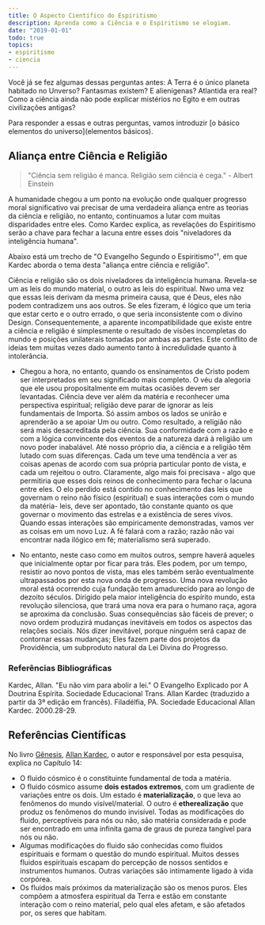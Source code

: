 ```yaml
---
title: O Aspecto Científico do Espiritismo
description: Aprenda como a Ciência e o Espiritismo se elogiam.
date: "2019-01-01"
todo: true
topics:
- espiritismo
- ciencia
---
```


Você já se fez algumas dessas perguntas antes:  A Terra é o único planeta
habitado no Unverso?  Fantasmas existem? E alienígenas?  Atlantida era real?
Como a ciência ainda não pode explicar mistérios no Egito e em outras
civilizações antigas?  

Para responder a essas e outras perguntas, vamos introduzir [o básico
elementos do universo](elementos básicos).

## Aliança entre Ciência e Religião
> "Ciência sem religião é manca. Religião sem ciência é cega."  -
> Albert Einstein

A humanidade chegou a um ponto na evolução onde qualquer progresso moral
significativo vai precisar de uma verdadeira aliança entre as teorias da ciência
e religião, no entanto, continuamos a lutar com muitas disparidades entre eles.
Como Kardec explica, as revelações do Espiritismo serão a chave para fechar a
lacuna entre esses dois "niveladores da inteligência humana".

Abaixo está um trecho de "O Evangelho Segundo o Espiritismo"¹, em que Kardec
aborda o tema desta "aliança entre ciência e religião". 

Ciência e religião são os dois niveladores da inteligência humana. Revela-se um
as leis do mundo material, o outro as leis do espiritual. Nwo uma vez que essas
leis derivam da mesma primeira causa, que é Deus, eles não podem contradizem uns
aos outros. Se eles fizeram, é lógico que um teria que estar certo e o outro
errado, o que seria inconsistente com o divino Design. Consequentemente, a
aparente incompatibilidade que existe entre a ciência e religião é simplesmente
o resultado de visões incompletas do mundo e posições unilaterais tomadas por
ambas as partes. Este conflito de ideias tem muitas vezes dado aumento tanto à
incredulidade quanto à intolerância. 
* Chegou a hora, no entanto, quando os ensinamentos de Cristo podem ser
  interpretados em seu significado mais completo. O véu da alegoria que ele usou
  propositalmente em muitas ocasiões devem ser levantadas. Ciência deve ver além
  da matéria e reconhecer uma perspectiva espiritual; religião deve parar de
  ignorar as leis fundamentais de Importa. Só assim ambos os lados se unirão e
  aprenderão a se apoiar Um ou outro. Como resultado, a religião não será mais
  desacreditada pela ciência.  Sua conformidade com a razão e com a lógica
  convincente dos eventos de a natureza dará à religião um novo poder
  inabalável.    Até nosso próprio dia, a ciência e a religião têm
  lutado com suas diferenças.  Cada um teve uma tendência a ver as coisas apenas
  de acordo com sua própria particular ponto de vista, e cada um rejeitou o
  outro. Claramente, algo mais foi precisava - algo que permitiria que esses
  dois reinos de conhecimento para fechar o lacuna entre eles. O elo perdido
  está contido no conhecimento das leis que governam o reino não físico
  (espiritual) e suas interações com o mundo da matéria- leis, deve ser
  apontado, tão constante quanto os que governar o movimento das estrelas e a
  existência de seres vivos. Quando essas interações são empiricamente
  demonstradas, vamos ver as coisas em um novo Luz. A fé falará com a razão;
  razão não vai encontrar nada ilógico em fé; materialismo será superado.
  
* No entanto, neste caso como em muitos outros, sempre haverá aqueles que
  inicialmente optar por ficar para trás. Eles podem, por um tempo, resistir ao
  novo pontos de vista, mas eles também serão eventualmente ultrapassados por
  esta nova onda de progresso.  Uma nova revolução moral está ocorrendo cuja
  fundação tem amadurecido para ao longo de dezoito séculos. Dirigido pela maior
  inteligência do espírito mundo, esta revolução silenciosa, que trará uma nova
  era para o humano raça, agora se aproxima da conclusão. Suas consequências são
  fáceis de prever; o novo ordem produzirá mudanças inevitáveis em todos os
  aspectos das relações sociais. Nós dizer inevitável, porque ninguém será capaz
  de contornar essas mudanças; Eles fazem parte dos projetos da Providência, um
  subproduto natural da Lei Divina do Progresso.  

### Referências Bibliográficas
Kardec, Allan. "Eu não vim para abolir a lei." O Evangelho Explicado por
A Doutrina Espírita.  Sociedade Educacional Trans. Allan Kardec (traduzido
a partir da 3ª edição em francês). Filadélfia, PA. Sociedade Educacional Allan Kardec.
2000.28-29.


## Referências Científicas
No livro [Gênesis](/livros/allan-kardec/gênese), [Allan Kardec](/profiles/allan-kardec), 
o autor e responsável por esta pesquisa, explica no Capítulo 14:

* O fluido cósmico é o constituinte fundamental de toda a matéria. 
* O fluido cósmico assume **dois estados extremos**, com um gradiente de variações
  entre os dois. Um estado é **materialização**, o que leva ao
  fenômenos do mundo visível/material. O outro é **etherealização**
  que produz os fenômenos do mundo invisível. 
Todas as modificações do fluido, perceptíveis para nós ou não, são
  matéria considerada e pode ser encontrado em uma infinita gama de graus de pureza
  tangível para nós ou não.  
* Algumas modificações do fluido são conhecidas como fluidos espirituais e formam o
  questão do mundo espiritual. Muitos desses fluidos espirituais escapam do
  percepção de nossos sentidos e instrumentos humanos. Outras variações são
  intimamente ligado à vida corpórea.
* Os fluidos mais próximos da materialização são os menos puros. Eles
  compõem a atmosfera espiritual da Terra e estão em constante
  interação com o reino material, pelo qual eles afetam, e são afetados por,
  os seres que habitam.

